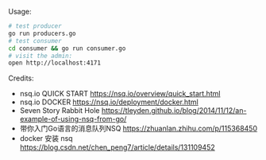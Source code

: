 Usage:
```sh
# test producer
go run producers.go
# test consumer
cd consumer && go run consumer.go
# visit the admin:
open http://localhost:4171
```

Credits:
- nsq.io QUICK START https://nsq.io/overview/quick_start.html
- nsq.io DOCKER https://nsq.io/deployment/docker.html
- Seven Story Rabbit Hole https://tleyden.github.io/blog/2014/11/12/an-example-of-using-nsq-from-go/
- 带你入门Go语言的消息队列NSQ https://zhuanlan.zhihu.com/p/115368450
- docker 安装 nsq https://blog.csdn.net/chen_peng7/article/details/131109452
